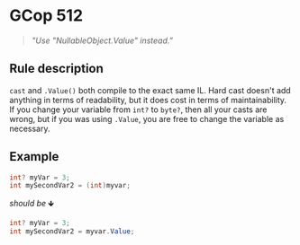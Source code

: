﻿# GCop 512

> *"Use \"NullableObject.Value\" instead."*

## Rule description

`cast` and `.Value()` both compile to the exact same IL. Hard cast doesn't add anything in terms of readability, but it does cost in terms of maintainability. If you change your variable from `int?` to `byte?`, then all your casts are wrong, but if you was using `.Value`, you are free to change the variable as necessary.

## Example

```csharp
int? myVar = 3;
int mySecondVar2 = (int)myvar;
```

*should be* 🡻

```csharp
int? myVar = 3;
int mySecondVar2 = myvar.Value;
```